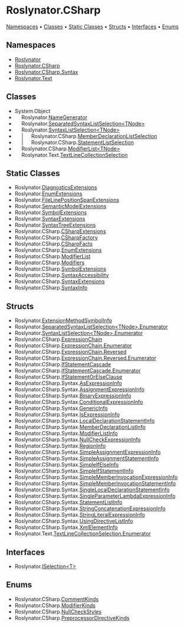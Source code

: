 <a name="_top"></a>

# Roslynator\.CSharp

[Namespaces](#namespaces) &#x2022; [Classes](#classes) &#x2022; [Static Classes](#static-classes) &#x2022; [Structs](#structs) &#x2022; [Interfaces](#interfaces) &#x2022; [Enums](#enums)

## Namespaces

* [Roslynator](../../docs/api/Roslynator/README.md#_top)
* [Roslynator.CSharp](../../docs/api/Roslynator/CSharp/README.md#_top)
* [Roslynator.CSharp.Syntax](../../docs/api/Roslynator/CSharp/Syntax/README.md#_top)
* [Roslynator.Text](../../docs/api/Roslynator/Text/README.md#_top)

## Classes

*  System\.Object
* &emsp; Roslynator\.[NameGenerator](../../docs/api/Roslynator/NameGenerator/README.md#_top)
* &emsp; Roslynator\.[SeparatedSyntaxListSelection\<TNode>](../../docs/api/Roslynator/SeparatedSyntaxListSelection-1/README.md#_top)
* &emsp; Roslynator\.[SyntaxListSelection\<TNode>](../../docs/api/Roslynator/SyntaxListSelection-1/README.md#_top)
* &emsp; \| &emsp; Roslynator\.CSharp\.[MemberDeclarationListSelection](../../docs/api/Roslynator/CSharp/MemberDeclarationListSelection/README.md#_top)
* &emsp; \| &emsp; Roslynator\.CSharp\.[StatementListSelection](../../docs/api/Roslynator/CSharp/StatementListSelection/README.md#_top)
* &emsp; Roslynator\.CSharp\.[ModifierList\<TNode>](../../docs/api/Roslynator/CSharp/ModifierList-1/README.md#_top)
* &emsp; Roslynator\.Text\.[TextLineCollectionSelection](../../docs/api/Roslynator/Text/TextLineCollectionSelection/README.md#_top)

## Static Classes

* Roslynator\.[DiagnosticsExtensions](../../docs/api/Roslynator/DiagnosticsExtensions/README.md#_top)
* Roslynator\.[EnumExtensions](../../docs/api/Roslynator/EnumExtensions/README.md#_top)
* Roslynator\.[FileLinePositionSpanExtensions](../../docs/api/Roslynator/FileLinePositionSpanExtensions/README.md#_top)
* Roslynator\.[SemanticModelExtensions](../../docs/api/Roslynator/SemanticModelExtensions/README.md#_top)
* Roslynator\.[SymbolExtensions](../../docs/api/Roslynator/SymbolExtensions/README.md#_top)
* Roslynator\.[SyntaxExtensions](../../docs/api/Roslynator/SyntaxExtensions/README.md#_top)
* Roslynator\.[SyntaxTreeExtensions](../../docs/api/Roslynator/SyntaxTreeExtensions/README.md#_top)
* Roslynator\.CSharp\.[CSharpExtensions](../../docs/api/Roslynator/CSharp/CSharpExtensions/README.md#_top)
* Roslynator\.CSharp\.[CSharpFactory](../../docs/api/Roslynator/CSharp/CSharpFactory/README.md#_top)
* Roslynator\.CSharp\.[CSharpFacts](../../docs/api/Roslynator/CSharp/CSharpFacts/README.md#_top)
* Roslynator\.CSharp\.[EnumExtensions](../../docs/api/Roslynator/CSharp/EnumExtensions/README.md#_top)
* Roslynator\.CSharp\.[ModifierList](../../docs/api/Roslynator/CSharp/ModifierList/README.md#_top)
* Roslynator\.CSharp\.[Modifiers](../../docs/api/Roslynator/CSharp/Modifiers/README.md#_top)
* Roslynator\.CSharp\.[SymbolExtensions](../../docs/api/Roslynator/CSharp/SymbolExtensions/README.md#_top)
* Roslynator\.CSharp\.[SyntaxAccessibility](../../docs/api/Roslynator/CSharp/SyntaxAccessibility/README.md#_top)
* Roslynator\.CSharp\.[SyntaxExtensions](../../docs/api/Roslynator/CSharp/SyntaxExtensions/README.md#_top)
* Roslynator\.CSharp\.[SyntaxInfo](../../docs/api/Roslynator/CSharp/SyntaxInfo/README.md#_top)

## Structs

* Roslynator\.[ExtensionMethodSymbolInfo](../../docs/api/Roslynator/ExtensionMethodSymbolInfo/README.md#_top)
* Roslynator\.[SeparatedSyntaxListSelection\<TNode>.Enumerator](../../docs/api/Roslynator/SeparatedSyntaxListSelection-1/Enumerator/README.md#_top)
* Roslynator\.[SyntaxListSelection\<TNode>.Enumerator](../../docs/api/Roslynator/SyntaxListSelection-1/Enumerator/README.md#_top)
* Roslynator\.CSharp\.[ExpressionChain](../../docs/api/Roslynator/CSharp/ExpressionChain/README.md#_top)
* Roslynator\.CSharp\.[ExpressionChain.Enumerator](../../docs/api/Roslynator/CSharp/ExpressionChain/Enumerator/README.md#_top)
* Roslynator\.CSharp\.[ExpressionChain.Reversed](../../docs/api/Roslynator/CSharp/ExpressionChain/Reversed/README.md#_top)
* Roslynator\.CSharp\.[ExpressionChain.Reversed.Enumerator](../../docs/api/Roslynator/CSharp/ExpressionChain/Reversed/Enumerator/README.md#_top)
* Roslynator\.CSharp\.[IfStatementCascade](../../docs/api/Roslynator/CSharp/IfStatementCascade/README.md#_top)
* Roslynator\.CSharp\.[IfStatementCascade.Enumerator](../../docs/api/Roslynator/CSharp/IfStatementCascade/Enumerator/README.md#_top)
* Roslynator\.CSharp\.[IfStatementOrElseClause](../../docs/api/Roslynator/CSharp/IfStatementOrElseClause/README.md#_top)
* Roslynator\.CSharp\.Syntax\.[AsExpressionInfo](../../docs/api/Roslynator/CSharp/Syntax/AsExpressionInfo/README.md#_top)
* Roslynator\.CSharp\.Syntax\.[AssignmentExpressionInfo](../../docs/api/Roslynator/CSharp/Syntax/AssignmentExpressionInfo/README.md#_top)
* Roslynator\.CSharp\.Syntax\.[BinaryExpressionInfo](../../docs/api/Roslynator/CSharp/Syntax/BinaryExpressionInfo/README.md#_top)
* Roslynator\.CSharp\.Syntax\.[ConditionalExpressionInfo](../../docs/api/Roslynator/CSharp/Syntax/ConditionalExpressionInfo/README.md#_top)
* Roslynator\.CSharp\.Syntax\.[GenericInfo](../../docs/api/Roslynator/CSharp/Syntax/GenericInfo/README.md#_top)
* Roslynator\.CSharp\.Syntax\.[IsExpressionInfo](../../docs/api/Roslynator/CSharp/Syntax/IsExpressionInfo/README.md#_top)
* Roslynator\.CSharp\.Syntax\.[LocalDeclarationStatementInfo](../../docs/api/Roslynator/CSharp/Syntax/LocalDeclarationStatementInfo/README.md#_top)
* Roslynator\.CSharp\.Syntax\.[MemberDeclarationListInfo](../../docs/api/Roslynator/CSharp/Syntax/MemberDeclarationListInfo/README.md#_top)
* Roslynator\.CSharp\.Syntax\.[ModifierListInfo](../../docs/api/Roslynator/CSharp/Syntax/ModifierListInfo/README.md#_top)
* Roslynator\.CSharp\.Syntax\.[NullCheckExpressionInfo](../../docs/api/Roslynator/CSharp/Syntax/NullCheckExpressionInfo/README.md#_top)
* Roslynator\.CSharp\.Syntax\.[RegionInfo](../../docs/api/Roslynator/CSharp/Syntax/RegionInfo/README.md#_top)
* Roslynator\.CSharp\.Syntax\.[SimpleAssignmentExpressionInfo](../../docs/api/Roslynator/CSharp/Syntax/SimpleAssignmentExpressionInfo/README.md#_top)
* Roslynator\.CSharp\.Syntax\.[SimpleAssignmentStatementInfo](../../docs/api/Roslynator/CSharp/Syntax/SimpleAssignmentStatementInfo/README.md#_top)
* Roslynator\.CSharp\.Syntax\.[SimpleIfElseInfo](../../docs/api/Roslynator/CSharp/Syntax/SimpleIfElseInfo/README.md#_top)
* Roslynator\.CSharp\.Syntax\.[SimpleIfStatementInfo](../../docs/api/Roslynator/CSharp/Syntax/SimpleIfStatementInfo/README.md#_top)
* Roslynator\.CSharp\.Syntax\.[SimpleMemberInvocationExpressionInfo](../../docs/api/Roslynator/CSharp/Syntax/SimpleMemberInvocationExpressionInfo/README.md#_top)
* Roslynator\.CSharp\.Syntax\.[SimpleMemberInvocationStatementInfo](../../docs/api/Roslynator/CSharp/Syntax/SimpleMemberInvocationStatementInfo/README.md#_top)
* Roslynator\.CSharp\.Syntax\.[SingleLocalDeclarationStatementInfo](../../docs/api/Roslynator/CSharp/Syntax/SingleLocalDeclarationStatementInfo/README.md#_top)
* Roslynator\.CSharp\.Syntax\.[SingleParameterLambdaExpressionInfo](../../docs/api/Roslynator/CSharp/Syntax/SingleParameterLambdaExpressionInfo/README.md#_top)
* Roslynator\.CSharp\.Syntax\.[StatementListInfo](../../docs/api/Roslynator/CSharp/Syntax/StatementListInfo/README.md#_top)
* Roslynator\.CSharp\.Syntax\.[StringConcatenationExpressionInfo](../../docs/api/Roslynator/CSharp/Syntax/StringConcatenationExpressionInfo/README.md#_top)
* Roslynator\.CSharp\.Syntax\.[StringLiteralExpressionInfo](../../docs/api/Roslynator/CSharp/Syntax/StringLiteralExpressionInfo/README.md#_top)
* Roslynator\.CSharp\.Syntax\.[UsingDirectiveListInfo](../../docs/api/Roslynator/CSharp/Syntax/UsingDirectiveListInfo/README.md#_top)
* Roslynator\.CSharp\.Syntax\.[XmlElementInfo](../../docs/api/Roslynator/CSharp/Syntax/XmlElementInfo/README.md#_top)
* Roslynator\.Text\.[TextLineCollectionSelection.Enumerator](../../docs/api/Roslynator/Text/TextLineCollectionSelection/Enumerator/README.md#_top)

## Interfaces

* Roslynator\.[ISelection\<T>](../../docs/api/Roslynator/ISelection-1/README.md#_top)

## Enums

* Roslynator\.CSharp\.[CommentKinds](../../docs/api/Roslynator/CSharp/CommentKinds/README.md#_top)
* Roslynator\.CSharp\.[ModifierKinds](../../docs/api/Roslynator/CSharp/ModifierKinds/README.md#_top)
* Roslynator\.CSharp\.[NullCheckStyles](../../docs/api/Roslynator/CSharp/NullCheckStyles/README.md#_top)
* Roslynator\.CSharp\.[PreprocessorDirectiveKinds](../../docs/api/Roslynator/CSharp/PreprocessorDirectiveKinds/README.md#_top)
